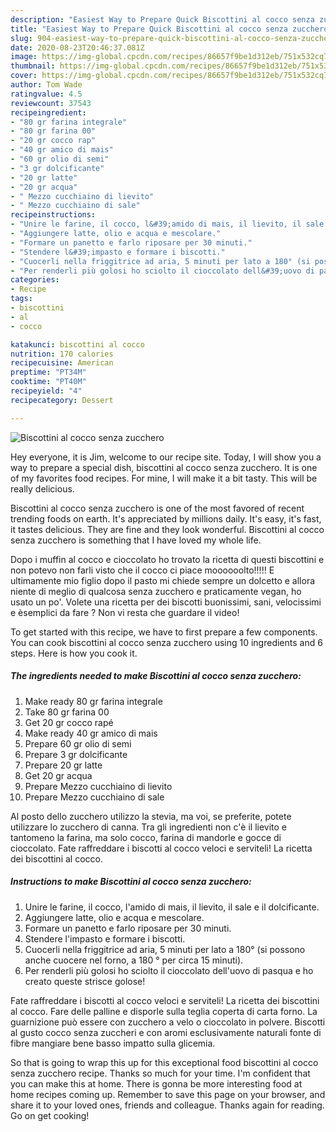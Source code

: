 ```yaml
---
description: "Easiest Way to Prepare Quick Biscottini al cocco senza zucchero"
title: "Easiest Way to Prepare Quick Biscottini al cocco senza zucchero"
slug: 904-easiest-way-to-prepare-quick-biscottini-al-cocco-senza-zucchero
date: 2020-08-23T20:46:37.081Z
image: https://img-global.cpcdn.com/recipes/86657f9be1d312eb/751x532cq70/biscottini-al-cocco-senza-zucchero-recipe-main-photo.jpg
thumbnail: https://img-global.cpcdn.com/recipes/86657f9be1d312eb/751x532cq70/biscottini-al-cocco-senza-zucchero-recipe-main-photo.jpg
cover: https://img-global.cpcdn.com/recipes/86657f9be1d312eb/751x532cq70/biscottini-al-cocco-senza-zucchero-recipe-main-photo.jpg
author: Tom Wade
ratingvalue: 4.5
reviewcount: 37543
recipeingredient:
- "80 gr farina integrale"
- "80 gr farina 00"
- "20 gr cocco rap"
- "40 gr amico di mais"
- "60 gr olio di semi"
- "3 gr dolcificante"
- "20 gr latte"
- "20 gr acqua"
- " Mezzo cucchiaino di lievito"
- " Mezzo cucchiaino di sale"
recipeinstructions:
- "Unire le farine, il cocco, l&#39;amido di mais, il lievito, il sale e il dolcificante."
- "Aggiungere latte, olio e acqua e mescolare."
- "Formare un panetto e farlo riposare per 30 minuti."
- "Stendere l&#39;impasto e formare i biscotti."
- "Cuocerli nella friggitrice ad aria, 5 minuti per lato a 180° (si possono anche cuocere nel forno, a 180 ° per circa 15 minuti)."
- "Per renderli più golosi ho sciolto il cioccolato dell&#39;uovo di pasqua e ho creato queste strisce golose!"
categories:
- Recipe
tags:
- biscottini
- al
- cocco

katakunci: biscottini al cocco 
nutrition: 170 calories
recipecuisine: American
preptime: "PT34M"
cooktime: "PT40M"
recipeyield: "4"
recipecategory: Dessert

---
```



![Biscottini al cocco senza zucchero](https://img-global.cpcdn.com/recipes/86657f9be1d312eb/751x532cq70/biscottini-al-cocco-senza-zucchero-recipe-main-photo.jpg)

Hey everyone, it is Jim, welcome to our recipe site. Today, I will show you a way to prepare a special dish, biscottini al cocco senza zucchero. It is one of my favorites food recipes. For mine, I will make it a bit tasty. This will be really delicious.

Biscottini al cocco senza zucchero is one of the most favored of recent trending foods on earth. It's appreciated by millions daily. It's easy, it's fast, it tastes delicious. They are fine and they look wonderful. Biscottini al cocco senza zucchero is something that I have loved my whole life.

Dopo i muffin al cocco e cioccolato ho trovato la ricetta di questi biscottini e non potevo non farli visto che il cocco ci piace moooooolto!!!!! E ultimamente mio figlio dopo il pasto mi chiede sempre un dolcetto e allora niente di meglio di qualcosa senza zucchero e praticamente vegan, ho usato un po&#39;. Volete una ricetta per dei biscotti buonissimi, sani, velocissimi e èsemplici da fare ? Non vi resta che guardare il video!


To get started with this recipe, we have to first prepare a few components. You can cook biscottini al cocco senza zucchero using 10 ingredients and 6 steps. Here is how you cook it.

<!--inarticleads1-->

##### The ingredients needed to make Biscottini al cocco senza zucchero:

1. Make ready 80 gr farina integrale
1. Take 80 gr farina 00
1. Get 20 gr cocco rapé
1. Make ready 40 gr amico di mais
1. Prepare 60 gr olio di semi
1. Prepare 3 gr dolcificante
1. Prepare 20 gr latte
1. Get 20 gr acqua
1. Prepare  Mezzo cucchiaino di lievito
1. Prepare  Mezzo cucchiaino di sale


Al posto dello zucchero utilizzo la stevia, ma voi, se preferite, potete utilizzare lo zucchero di canna. Tra gli ingredienti non c&#39;è il lievito e tantomeno la farina, ma solo cocco, farina di mandorle e gocce di cioccolato. Fate raffreddare i biscotti al cocco veloci e serviteli! La ricetta dei biscottini al cocco. 

<!--inarticleads2-->

##### Instructions to make Biscottini al cocco senza zucchero:

1. Unire le farine, il cocco, l&#39;amido di mais, il lievito, il sale e il dolcificante.
1. Aggiungere latte, olio e acqua e mescolare.
1. Formare un panetto e farlo riposare per 30 minuti.
1. Stendere l&#39;impasto e formare i biscotti.
1. Cuocerli nella friggitrice ad aria, 5 minuti per lato a 180° (si possono anche cuocere nel forno, a 180 ° per circa 15 minuti).
1. Per renderli più golosi ho sciolto il cioccolato dell&#39;uovo di pasqua e ho creato queste strisce golose!


Fate raffreddare i biscotti al cocco veloci e serviteli! La ricetta dei biscottini al cocco. Fare delle palline e disporle sulla teglia coperta di carta forno. La guarnizione può essere con zucchero a velo o cioccolato in polvere. Biscotti al gusto cocco senza zuccheri e con aromi esclusivamente naturali fonte di fibre mangiare bene basso impatto sulla glicemia. 

So that is going to wrap this up for this exceptional food biscottini al cocco senza zucchero recipe. Thanks so much for your time. I'm confident that you can make this at home. There is gonna be more interesting food at home recipes coming up. Remember to save this page on your browser, and share it to your loved ones, friends and colleague. Thanks again for reading. Go on get cooking!
